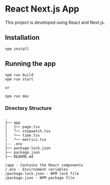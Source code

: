 # React Next.js App

This project is developed using React and Next.js.

## Installation

```shell
npm install
```

## Running the app

```shell
npm run build
npm run start

or

npm run dev
```

### Directory Structure

```text
.
├── app
│   ├── page.tsx
│   └── stopwatch.tsx
|   └── time.tsx
|   └── metrics.tsx
|-- .env
├── package-lock.json
├── package.json
├── README.md
```

```text
/app - Contains the React components
/.env - Environment variables
/package-lock.json - NPM lock file
/package.json - NPM package file
```
